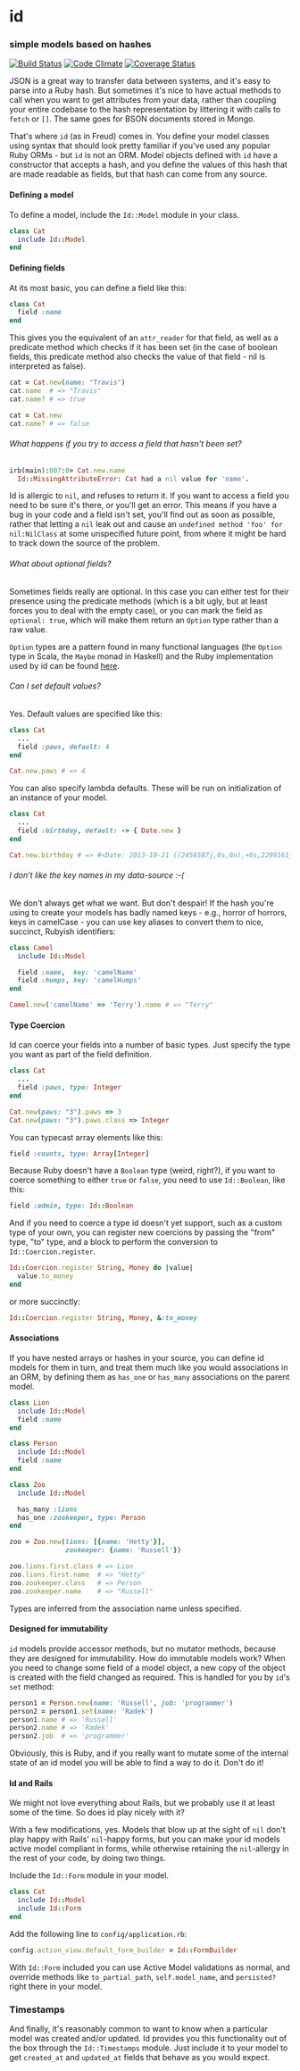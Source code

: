 # id
### simple models based on hashes

[![Build Status](https://travis-ci.org/rsslldnphy/id.png)](https://travis-ci.org/rsslldnphy/id)
[![Code Climate](https://codeclimate.com/github/rsslldnphy/id.png)](https://codeclimate.com/github/rsslldnphy/id)
[![Coverage Status](https://coveralls.io/repos/rsslldnphy/id/badge.png)](https://coveralls.io/r/rsslldnphy/id)

JSON is a great way to transfer data between systems, and it's easy to parse into a Ruby hash. But sometimes it's nice to have actual methods to call when you want to get attributes from your data, rather than coupling your entire codebase to the hash representation by littering it with calls to `fetch` or `[]`. The same goes for BSON documents stored in Mongo.

That's where `id` (as in Freud) comes in. You define your model classes using syntax that should look pretty familiar if you've used any popular Ruby ORMs - but `id` is not an ORM. Model objects defined with `id` have a constructor that accepts a hash, and you define the values of this hash that are made readable as fields, but that hash can come from any source.

#### Defining a model

To define a model, include the `Id::Model` module in your class.

```ruby
class Cat
  include Id::Model
end
```

#### Defining fields

At its most basic, you can define a field like this:

```ruby
class Cat
  field :name
end
```

This gives you the equivalent of an `attr_reader` for that field, as well as a predicate method which checks if it has been set (in the case of boolean fields, this predicate method also checks the value of that field - nil is interpreted as false).

```ruby
cat = Cat.new(name: "Travis")
cat.name  # => "Travis"
cat.name? # => true

cat = Cat.new
cat.name? # => false
```

###### What happens if you try to access a field that hasn't been set?

```ruby
irb(main):007:0> Cat.new.name
  Id::MissingAttributeError: Cat had a nil value for 'name'.
```
Id is allergic to `nil`, and refuses to return it. If you want to access a field you need to be sure it's there, or you'll get an error. This means if you have a bug in your code and a field isn't set, you'll find out as soon as possible, rather that letting a `nil` leak out and cause an `undefined method 'foo' for nil:NilClass` at some unspecified future point, from where it might be hard to track down the source of the problem.

###### What about optional fields?

Sometimes fields really are optional. In this case you can either test for their presence using the predicate methods (which is a bit ugly, but at least forces you to deal with the empty case), or you can mark the field as `optional: true`, which will make them return an `Option` type rather than a raw value.

`Option` types are a pattern found in many functional languages (the `Option` type in Scala, the `Maybe` monad in Haskell) and the Ruby implementation used by id can be found [here](http://github.com/rsslldnphy/optional).

###### Can I set default values?

Yes. Default values are specified like this:

```ruby
class Cat
  ...
  field :paws, default: 4
end

Cat.new.paws # => 4
```

You can also specify lambda defaults. These will be run on initialization of an instance of your model.

```ruby
class Cat
  ...
  field :birthday, default: -> { Date.new }
end

Cat.new.birthday # => #<Date: 2013-10-21 ((2456587j,0s,0n),+0s,2299161j)>
```

###### I don't like the key names in my data-source :-(

We don't always get what we want. But don't despair! If the hash you're using to create your models has badly named keys - e.g., horror of horrors, keys in camelCase - you can use key aliases to convert them to nice, succinct, Rubyish identifiers:

```ruby
class Camel
  include Id::Model

  field :name,  key: 'camelName'
  field :humps, key: 'camelHumps'
end

Camel.new('camelName' => 'Terry').name # => "Terry"
```

#### Type Coercion

Id can coerce your fields into a number of basic types. Just specify the type you want as part of the field definition.

```ruby
class Cat
  ...
  field :paws, type: Integer
end

Cat.new(paws: "3").paws => 3
Cat.new(paws: "3").paws.class => Integer
```

You can typecast array elements like this:

```ruby
field :counts, type: Array[Integer]
```

Because Ruby doesn't have a `Boolean` type (weird, right?), if you want to coerce something to either `true` or `false`, you need to use `Id::Boolean`, like this:

```ruby
field :admin, type: Id::Boolean
```

And if you need to coerce a type id doesn't yet support, such as a custom type of your own, you can register new coercions by passing the "from" type, "to" type, and a block to perform the conversion to `Id::Coercion.register`.

```ruby
Id::Coercion.register String, Money do |value|
  value.to_money
end
```
or more succinctly:

```ruby
Id::Coercion.register String, Money, &:to_money
```

#### Associations

If you have nested arrays or hashes in your source, you can define id models for them in turn, and treat them much like you would associations in an ORM, by defining them as `has_one` or `has_many` associations on the parent model.

```ruby
class Lion
  include Id::Model
  field :name
end

class Person
  include Id::Model
  field :name
end

class Zoo
  include Id::Model

  has_many :lions
  has_one :zookeeper, type: Person
end

zoo = Zoo.new(lions: [{name: 'Hetty'}],
              zookeeper: {name: 'Russell'})

zoo.lions.first.class # => Lion
zoo.lions.first.name  # => "Hetty"
zoo.zookeeper.class   # => Person
zoo.zookeeper.name    # => "Russell"
```

Types are inferred from the association name unless specified.

#### Designed for immutability

`id` models provide accessor methods, but no mutator methods, because they are designed for immutability. How do immutable models work? When you need to change some field of a model object, a new copy of the object is created with the field changed as required. This is handled for you by `id`'s `set` method:

```ruby
person1 = Person.new(name: 'Russell', job: 'programmer')
person2 = person1.set(name: 'Radek')
person1.name # => 'Russell'
person2.name # => 'Radek'
person2.job  # => 'programmer'
```

Obviously, this is Ruby, and if you really want to mutate some of the internal state of an id model you will be able to find a way to do it. Don't do it!

#### Id and Rails

We might not love everything about Rails, but we probably use it at least some of the time. So does id play nicely with it?

With a few modifications, yes. Models that blow up at the sight of `nil` don't play happy with Rails' `nil`-happy forms, but you can make your id models active model compliant in forms, while otherwise retaining the `nil`-allergy in the rest of your code, by doing two things.

Include the `Id::Form` module in your model.

```ruby
class Cat
  include Id::Model
  include Id::Form
end
```

Add the following line to `config/application.rb`:

```ruby
config.action_view.default_form_builder = Id::FormBuilder
```

With `Id::Form` included you can use Active Model validations as normal, and override methods like `to_partial_path`, `self.model_name`, and `persisted?` right there in your model.

### Timestamps

And finally, it's reasonably common to want to know when a particular model was created and/or updated. Id provides you this functionality out of the box through the `Id::Timestamps` module. Just include it to your model to get `created_at` and `updated_at` fields that behave as you would expect.
